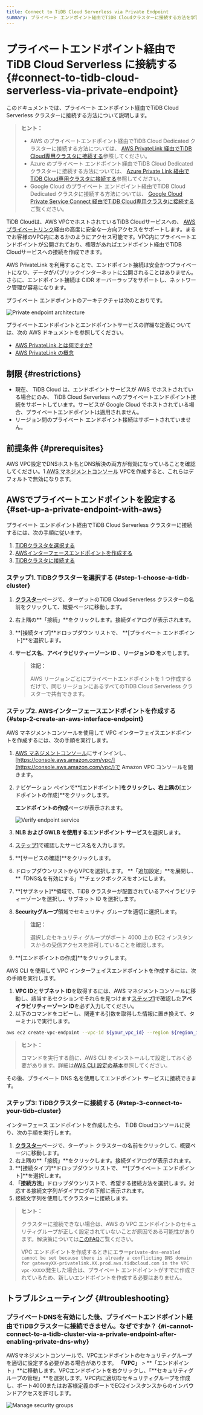 ```yaml
---
title: Connect to TiDB Cloud Serverless via Private Endpoint
summary: プライベート エンドポイント経由でTiDB Cloudクラスターに接続する方法を学習します。
---
```


# プライベートエンドポイント経由でTiDB Cloud Serverless に接続する {#connect-to-tidb-cloud-serverless-via-private-endpoint}

このドキュメントでは、プライベート エンドポイント経由でTiDB Cloud Serverless クラスターに接続する方法について説明します。

> **ヒント：**
>
> -   AWS のプライベートエンドポイント経由でTiDB Cloud Dedicated クラスターに接続する方法については、 [AWS PrivateLink 経由でTiDB Cloud専用クラスタに接続する](/tidb-cloud/set-up-private-endpoint-connections.md)参照してください。
> -   Azure のプライベート エンドポイント経由でTiDB Cloud Dedicated クラスターに接続する方法については、 [Azure Private Link 経由でTiDB Cloud専用クラスタに接続する](/tidb-cloud/set-up-private-endpoint-connections-on-azure.md)参照してください。
> -   Google Cloud のプライベート エンドポイント経由でTiDB Cloud Dedicated クラスタに接続する方法については、 [Google Cloud Private Service Connect 経由でTiDB Cloud専用クラスタに接続する](/tidb-cloud/set-up-private-endpoint-connections-on-google-cloud.md)ご覧ください。

TiDB Cloudは、AWS VPCでホストされているTiDB Cloudサービスへの、 [AWS プライベートリンク](https://aws.amazon.com/privatelink/?privatelink-blogs.sort-by=item.additionalFields.createdDate&#x26;privatelink-blogs.sort-order=desc)経由の高度に安全な一方向アクセスをサポートします。まるでお客様のVPC内にあるかのようにアクセス可能です。VPC内にプライベートエンドポイントが公開されており、権限があればエンドポイント経由でTiDB Cloudサービスへの接続を作成できます。

AWS PrivateLink を利用することで、エンドポイント接続は安全かつプライベートになり、データがパブリックインターネットに公開されることはありません。さらに、エンドポイント接続は CIDR オーバーラップをサポートし、ネットワーク管理が容易になります。

プライベート エンドポイントのアーキテクチャは次のとおりです。

![Private endpoint architecture](/media/tidb-cloud/aws-private-endpoint-arch.png)

プライベートエンドポイントとエンドポイントサービスの詳細な定義については、次の AWS ドキュメントを参照してください。

-   [AWS PrivateLink とは何ですか?](https://docs.aws.amazon.com/vpc/latest/privatelink/what-is-privatelink.html)
-   [AWS PrivateLink の概念](https://docs.aws.amazon.com/vpc/latest/privatelink/concepts.html)

## 制限 {#restrictions}

-   現在、 TiDB Cloud は、エンドポイントサービスが AWS でホストされている場合にのみ、 TiDB Cloud Serverless へのプライベートエンドポイント接続をサポートしています。サービスが Google Cloud でホストされている場合、プライベートエンドポイントは適用されません。
-   リージョン間のプライベート エンドポイント接続はサポートされていません。

## 前提条件 {#prerequisites}

AWS VPC設定でDNSホスト名とDNS解決の両方が有効になっていることを確認してください。1 [AWS マネジメントコンソール](https://console.aws.amazon.com/) VPCを作成すると、これらはデフォルトで無効になります。

## AWSでプライベートエンドポイントを設定する {#set-up-a-private-endpoint-with-aws}

プライベート エンドポイント経由でTiDB Cloud Serverless クラスターに接続するには、次の手順に従います。

1.  [TiDBクラスタを選択する](#step-1-choose-a-tidb-cluster)
2.  [AWSインターフェースエンドポイントを作成する](#step-2-create-an-aws-interface-endpoint)
3.  [TiDBクラスタに接続する](#step-3-connect-to-your-tidb-cluster)

### ステップ1. TiDBクラスターを選択する {#step-1-choose-a-tidb-cluster}

1.  [**クラスター**](https://tidbcloud.com/console/clusters)ページで、ターゲットのTiDB Cloud Serverless クラスターの名前をクリックして、概要ページに移動します。
2.  右上隅の**「接続」**をクリックします。接続ダイアログが表示されます。
3.  **[接続タイプ]**ドロップダウン リストで、 **[プライベート エンドポイント]**を選択します。
4.  **サービス名**、**アベイラビリティーゾーン ID** 、**リージョンID を**メモします。

    > **注記：**
    >
    > AWS リージョンごとにプライベートエンドポイントを 1 つ作成するだけで、同じリージョンにあるすべてのTiDB Cloud Serverless クラスターで共有できます。

### ステップ2. AWSインターフェースエンドポイントを作成する {#step-2-create-an-aws-interface-endpoint}

<SimpleTab>
<div label="Use AWS Console">

AWS マネジメントコンソールを使用して VPC インターフェイスエンドポイントを作成するには、次の手順を実行します。

1.  [AWS マネジメントコンソール](https://aws.amazon.com/console/)にサインインし、 [https://console.aws.amazon.com/vpc/](https://console.aws.amazon.com/vpc/)で Amazon VPC コンソールを開きます。

2.  ナビゲーション ペインで**[エンドポイント]**をクリックし、右上隅の**[エンドポイントの作成]**をクリックします。

    **エンドポイントの作成**ページが表示されます。

    ![Verify endpoint service](/media/tidb-cloud/private-endpoint/create-endpoint-2.png)

3.  **NLB および GWLB を使用するエンドポイント サービス**を選択します。

4.  [ステップ1](#step-1-choose-a-tidb-cluster)で確認したサービス名を入力します。

5.  **[サービスの確認]**をクリックします。

6.  ドロップダウンリストからVPCを選択します。 **「追加設定」**を展開し、 **「DNS名を有効にする」**チェックボックスをオンにします。

7.  **[サブネット]**領域で、TiDB クラスターが配置されているアベイラビリティーゾーンを選択し、サブネット ID を選択します。

8.  **Securityグループ**領域でセキュリティ グループを適切に選択します。

    > **注記：**
    >
    > 選択したセキュリティ グループがポート 4000 上の EC2 インスタンスからの受信アクセスを許可していることを確認します。

9.  **[エンドポイントの作成]**をクリックします。

</div>
<div label="Use AWS CLI">

AWS CLI を使用して VPC インターフェイスエンドポイントを作成するには、次の手順を実行します。

1.  **VPC ID**と**サブネット ID**を取得するには、AWS マネジメントコンソールに移動し、該当するセクションでそれらを見つけます[ステップ1](#step-1-choose-a-tidb-cluster)で確認した**アベイラビリティーゾーン ID**を必ず入力してください。
2.  以下のコマンドをコピーし、関連する引数を取得した情報に置き換えて、ターミナルで実行します。

```bash
aws ec2 create-vpc-endpoint --vpc-id ${your_vpc_id} --region ${region_id} --service-name ${service_name} --vpc-endpoint-type Interface --subnet-ids ${your_subnet_id}
```

> **ヒント：**
>
> コマンドを実行する前に、AWS CLI をインストールして設定しておく必要があります。詳細は[AWS CLI 設定の基本](https://docs.aws.amazon.com/cli/latest/userguide/cli-configure-quickstart.html)参照してください。

</div>
</SimpleTab>

その後、プライベート DNS 名を使用してエンドポイント サービスに接続できます。

### ステップ3: TiDBクラスターに接続する {#step-3-connect-to-your-tidb-cluster}

インターフェース エンドポイントを作成したら、 TiDB Cloudコンソールに戻り、次の手順を実行します。

1.  [**クラスター**](https://tidbcloud.com/console/clusters)ページで、ターゲット クラスターの名前をクリックして、概要ページに移動します。
2.  右上隅の**「接続」**をクリックします。接続ダイアログが表示されます。
3.  **[接続タイプ]**ドロップダウン リストで、 **[プライベート エンドポイント]**を選択します。
4.  **「接続方法**」ドロップダウンリストで、希望する接続方法を選択します。対応する接続文字列がダイアログの下部に表示されます。
5.  接続文字列を使用してクラスターに接続します。

> **ヒント：**
>
> クラスターに接続できない場合は、AWS の VPC エンドポイントのセキュリティグループが正しく設定されていないことが原因である可能性があります。解決策については[このFAQ](#troubleshooting)ご覧ください。
>
> VPC エンドポイントを作成するときにエラー`private-dns-enabled cannot be set because there is already a conflicting DNS domain for gatewayXX-privatelink.XX.prod.aws.tidbcloud.com in the VPC vpc-XXXXX`発生した場合は、プライベート エンドポイントがすでに作成されているため、新しいエンドポイントを作成する必要はありません。

## トラブルシューティング {#troubleshooting}

### プライベートDNSを有効にした後、プライベートエンドポイント経由でTiDBクラスターに接続できません。なぜですか？ {#i-cannot-connect-to-a-tidb-cluster-via-a-private-endpoint-after-enabling-private-dns-why}

AWSマネジメントコンソールで、VPCエンドポイントのセキュリティグループを適切に設定する必要がある場合があります。 **「VPC」** &gt; **「エンドポイント」**に移動します。VPCエンドポイントを右クリックし、「**セキュリティグループの管理」**を選択します。VPC内に適切なセキュリティグループを作成し、ポート4000またはお客様定義のポートでEC2インスタンスからのインバウンドアクセスを許可します。

![Manage security groups](/media/tidb-cloud/private-endpoint/manage-security-groups.png)
